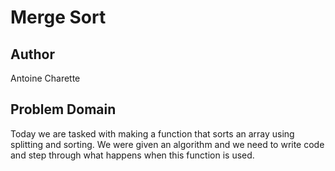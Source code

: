 # Merge Sort

## Author

Antoine Charette

## Problem Domain

Today we are tasked with making a function that sorts an array using splitting and sorting. We were given an algorithm and we need to write code and step through what happens when this function is used.
